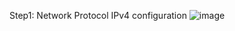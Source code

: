 
Step1: Network Protocol IPv4 configuration
![image](https://github.com/NallaTeja/CyberArk-PAS/assets/145950340/06f2f551-2c19-49cf-90c1-b0bad4458c94)

